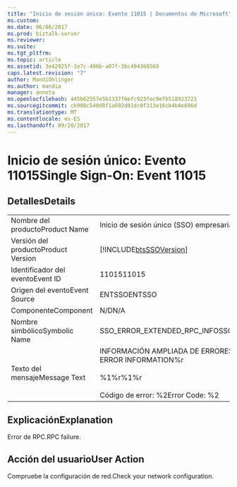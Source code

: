 ```yaml
---
title: "Inicio de sesión único: Evento 11015 | Documentos de Microsoft"
ms.custom: 
ms.date: 06/08/2017
ms.prod: biztalk-server
ms.reviewer: 
ms.suite: 
ms.tgt_pltfrm: 
ms.topic: article
ms.assetid: 3e42925f-1e7c-496b-a07f-3bc494360569
caps.latest.revision: "7"
author: MandiOhlinger
ms.author: mandia
manager: anneta
ms.openlocfilehash: 445b62557e5b1337f6efc923fec9efb518923721
ms.sourcegitcommit: cb908c540d8f1a692d01dc8f313e16cb4b4e696d
ms.translationtype: MT
ms.contentlocale: es-ES
ms.lasthandoff: 09/20/2017
---
```

# <a name="single-sign-on-event-11015"></a><span data-ttu-id="fcb56-102">Inicio de sesión único: Evento 11015</span><span class="sxs-lookup"><span data-stu-id="fcb56-102">Single Sign-On: Event 11015</span></span>
## <a name="details"></a><span data-ttu-id="fcb56-103">Detalles</span><span class="sxs-lookup"><span data-stu-id="fcb56-103">Details</span></span>  
  
|||  
|-|-|  
|<span data-ttu-id="fcb56-104">Nombre del producto</span><span class="sxs-lookup"><span data-stu-id="fcb56-104">Product Name</span></span>|<span data-ttu-id="fcb56-105">Inicio de sesión único (SSO) empresarial</span><span class="sxs-lookup"><span data-stu-id="fcb56-105">Enterprise Single Sign-On</span></span>|  
|<span data-ttu-id="fcb56-106">Versión del producto</span><span class="sxs-lookup"><span data-stu-id="fcb56-106">Product Version</span></span>|[!INCLUDE[btsSSOVersion](../includes/btsssoversion-md.md)]|  
|<span data-ttu-id="fcb56-107">Identificador del evento</span><span class="sxs-lookup"><span data-stu-id="fcb56-107">Event ID</span></span>|<span data-ttu-id="fcb56-108">11015</span><span class="sxs-lookup"><span data-stu-id="fcb56-108">11015</span></span>|  
|<span data-ttu-id="fcb56-109">Origen del evento</span><span class="sxs-lookup"><span data-stu-id="fcb56-109">Event Source</span></span>|<span data-ttu-id="fcb56-110">ENTSSO</span><span class="sxs-lookup"><span data-stu-id="fcb56-110">ENTSSO</span></span>|  
|<span data-ttu-id="fcb56-111">Componente</span><span class="sxs-lookup"><span data-stu-id="fcb56-111">Component</span></span>|<span data-ttu-id="fcb56-112">N/D</span><span class="sxs-lookup"><span data-stu-id="fcb56-112">N/A</span></span>|  
|<span data-ttu-id="fcb56-113">Nombre simbólico</span><span class="sxs-lookup"><span data-stu-id="fcb56-113">Symbolic Name</span></span>|<span data-ttu-id="fcb56-114">SSO_ERROR_EXTENDED_RPC_INFO</span><span class="sxs-lookup"><span data-stu-id="fcb56-114">SSO_ERROR_EXTENDED_RPC_INFO</span></span>|  
|<span data-ttu-id="fcb56-115">Texto del mensaje</span><span class="sxs-lookup"><span data-stu-id="fcb56-115">Message Text</span></span>|<span data-ttu-id="fcb56-116">INFORMACIÓN AMPLIADA DE ERRORES DE RPC%r</span><span class="sxs-lookup"><span data-stu-id="fcb56-116">RPC EXTENDED ERROR INFORMATION%r</span></span><br /><br /> <span data-ttu-id="fcb56-117">%1%r</span><span class="sxs-lookup"><span data-stu-id="fcb56-117">%1%r</span></span><br /><br /> <span data-ttu-id="fcb56-118">Código de error: %2</span><span class="sxs-lookup"><span data-stu-id="fcb56-118">Error Code: %2</span></span>|  
  
## <a name="explanation"></a><span data-ttu-id="fcb56-119">Explicación</span><span class="sxs-lookup"><span data-stu-id="fcb56-119">Explanation</span></span>  
 <span data-ttu-id="fcb56-120">Error de RPC.</span><span class="sxs-lookup"><span data-stu-id="fcb56-120">RPC failure.</span></span>  
  
## <a name="user-action"></a><span data-ttu-id="fcb56-121">Acción del usuario</span><span class="sxs-lookup"><span data-stu-id="fcb56-121">User Action</span></span>  
 <span data-ttu-id="fcb56-122">Compruebe la configuración de red.</span><span class="sxs-lookup"><span data-stu-id="fcb56-122">Check your network configuration.</span></span>